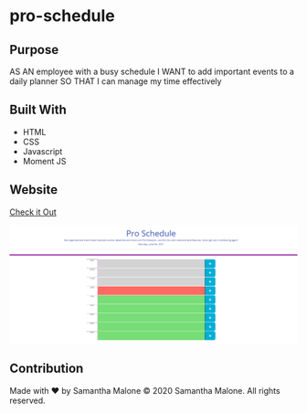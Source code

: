 # pro-schedule

## Purpose
AS AN employee with a busy schedule
I WANT to add important events to a daily planner
SO THAT I can manage my time effectively

## Built With
* HTML
* CSS
* Javascript
* Moment JS

## Website
[Check it Out](https://smalone9.github.io/pro-schedule/)

![Image of Password Generator](screenshot.png)

## Contribution
Made with ❤️ by Samantha Malone
© 2020 Samantha Malone. All rights reserved.